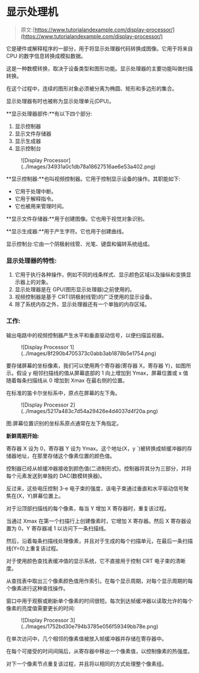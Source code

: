 # 显示处理机

> 原文:[https://www.tutorialandexample.com/display-processor/](https://www.tutorialandexample.com/display-processor/)

它是硬件或解释程序的一部分，用于将显示处理器代码转换成图像。它用于将来自 CPU 的数字信息转换成模拟数据。

这是一种数模转换，取决于设备类型和图形功能。显示处理器的主要功能叫做扫描转换。

在这个过程中，连续的图形对象必须被分离为椭圆、矩形和多边形的集合。

显示处理器有时也被称为显示处理单元(DPU)。

**显示处理器部件:**有以下四个部分:

1.  显示控制器
2.  显示文件存储器
3.  显示生成器
4.  显示控制台

<figure class="aligncenter">![Display Processor](../Images/34931a0c1db78a18627516ae6e53a402.png)</figure>

**显示控制器:**也叫视频控制器。它用于控制显示设备的操作。其职能如下:

*   它用于处理中断。
*   它用于解释指令。
*   它也被用来管理时间。

**显示文件存储器:**用于创建图像。它也用于视觉对象识别。

**显示生成器:**用于产生字符。它也用于创建曲线。

显示控制台:它由一个阴极射线管、光笔、键盘和偏转系统组成。

### **显示处理器的特性:**

1.  它用于执行各种操作，例如不同的线条样式、显示颜色区域以及操纵和变换显示器上的对象。
2.  显示处理器是在 GPU(图形显示处理器)之前使用的。
3.  视频控制器是基于 CRT(阴极射线管)的广泛使用的显示设备。
4.  除了系统内存之外，显示处理器还有一个单独的内存区域。

### **工作:**

输出电路中的视频控制器产生水平和垂直驱动信号，以便扫描监视器。

<figure class="aligncenter">![Display Processor 1](../Images/8f290b4705373c0abb3ab1878b5e1754.png)</figure>

要存储屏幕的坐标像素，我们可以使用两个寄存器(寄存器 X，寄存器 Y)，如图所示。假设 y 相邻扫描线的值从屏幕底部的 1 向上增加到 Ymax，屏幕位置或 x 值随着每条扫描线从 0 增加到 Xmax 在最右侧的位置。

在标准的笛卡尔坐标系中，原点在屏幕的左下角。

<figure class="aligncenter">![Display Processor 2](../Images/5217a483c7d54a29426e4d4037d4f20a.png)</figure>

图:屏幕位置识别的坐标系原点通常在左下角指定。

**新鲜周期开始:**

寄存器 X 设为 0，寄存器 Y 设为 Ymax。这个地址(X，y `)被转换成帧缓冲器的存储器地址，在那里存储这个像素位置的颜色值。

控制器已经从帧缓冲器接收到颜色值(二进制形式)。控制器将其分为三部分，并将每个元素发送到单独的 DAC(数模转换器)。

反过来，这些电压控制 3-e 电子束的强度，该电子束通过垂直和水平驱动信号聚焦在(X，Y)屏幕位置上。

对于沿顶部扫描线的每个像素，每当 Y 增加 X 寄存器时，重复该过程。

当通过 Xmax 在第一个扫描行上创建像素时，它增加 X 寄存器。然后 X 寄存器设置为 0，Y 寄存器减 1 以访问下一条扫描线。

然后，沿着每条扫描线处理像素，并且对于生成的每个扫描单元，在最后一条扫描线(Y=0)上重复该过程。

对于使用颜色查找表缓冲值的显示系统，它不直接用于控制 CRT 电子束的清晰度。

从查找表中取出三个像素颜色值用作索引。在每个显示周期，对每个显示周期的每个像素进行这种查找操作。

窗口中用于观察或刷新单个像素的时间很短。每次到达帧缓冲器以读取允许的每个像素的亮度值需要更长的时间:

<figure class="aligncenter">![Display Processor 3](../Images/1752bd30e794b3785e056f59349bb78e.png)</figure>

在单次访问中，几个相邻的像素值被放入帧缓冲器并存储在寄存器中。

在每个可接受的时间间隔后，从寄存器中移出一个像素值，以控制像素的热强度。

对下一个像素节点重复该过程，并且将以相同的方式处理整个像素组。